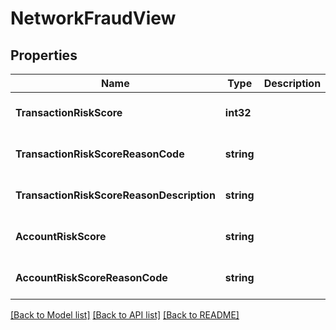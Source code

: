 # NetworkFraudView

## Properties
Name | Type | Description | Notes
------------ | ------------- | ------------- | -------------
**TransactionRiskScore** | **int32** |  | [optional] [default to null]
**TransactionRiskScoreReasonCode** | **string** |  | [optional] [default to null]
**TransactionRiskScoreReasonDescription** | **string** |  | [optional] [default to null]
**AccountRiskScore** | **string** |  | [optional] [default to null]
**AccountRiskScoreReasonCode** | **string** |  | [optional] [default to null]

[[Back to Model list]](../README.md#documentation-for-models) [[Back to API list]](../README.md#documentation-for-api-endpoints) [[Back to README]](../README.md)


